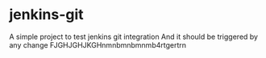 # jenkins-git
A simple project to test jenkins git integration
And it should be triggered by any change
FJGHJGHJKGHnmnbmnbmnmb4rtgertrn
